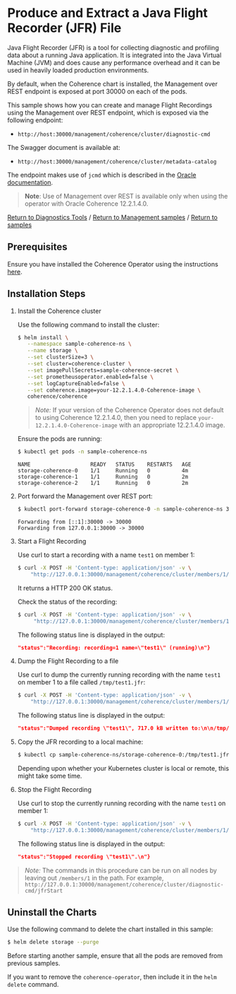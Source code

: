 # Produce and Extract a Java Flight Recorder (JFR) File

Java Flight Recorder (JFR) is a tool for collecting diagnostic and profiling data about a running Java application. It is integrated into the Java Virtual Machine (JVM) 
and does cause any performance overhead and it can be used in heavily loaded production environments.

By default, when the Coherence chart is installed, the Management over REST endpoint is exposed at port 30000 on each of the pods.

This sample shows how you can create and manage Flight Recordings using the Management over REST endpoint, which is exposed via the following endpoint:

* `http://host:30000/management/coherence/cluster/diagnostic-cmd`

The Swagger document is available at:  

* `http://host:30000/management/coherence/cluster/metadata-catalog`

The endpoint makes use of `jcmd` which is described in the [Oracle documentation](https://docs.oracle.com/javacomponents/jmc-5-4/jfr-runtime-guide/comline.htm).

> **Note**: Use of Management over REST is available only when using the operator with Oracle Coherence 12.2.1.4.0.

[Return to Diagnostics Tools](../) / [Return to Management samples](../../) / [Return to samples](../../../README.md#list-of-samples)

## Prerequisites

Ensure you have installed the Coherence Operator using the instructions [here](../../../README.md#install-the-coherence-operator).

## Installation Steps

1. Install the Coherence cluster

   Use the following command to install the cluster:

   ```bash
   $ helm install \
      --namespace sample-coherence-ns \
      --name storage \
      --set clusterSize=3 \
      --set cluster=coherence-cluster \
      --set imagePullSecrets=sample-coherence-secret \
      --set prometheusoperator.enabled=false \
      --set logCaptureEnabled=false \
      --set coherence.image=your-12.2.1.4.0-Coherence-image \
      coherence/coherence
   ```
   
   > *Note:* If your version of the Coherence Operator does not default to using Coherence 12.2.1.4.0, then you need to replace `your-12.2.1.4.0-Coherence-image` with an appropriate 12.2.1.4.0 image.
   
   Ensure the pods are running:
   
   ```bash
   $ kubectl get pods -n sample-coherence-ns
   ```
   ```console
   NAME                   READY   STATUS    RESTARTS   AGE
   storage-coherence-0    1/1     Running   0          4m
   storage-coherence-1    1/1     Running   0          2m   
   storage-coherence-2    1/1     Running   0          2m
   ```
   
1. Port forward the Management over REST port:

   ```bash
   $ kubectl port-forward storage-coherence-0 -n sample-coherence-ns 30000:30000
   ```
   ```console
   Forwarding from [::1]:30000 -> 30000
   Forwarding from 127.0.0.1:30000 -> 30000
   ```   
   
1. Start a Flight Recording

   Use curl to start a recording with a name `test1` on member 1:
   
   ```bash
   $ curl -X POST -H 'Content-type: application/json' -v \
       "http://127.0.0.1:30000/management/coherence/cluster/members/1/diagnostic-cmd/jfrStart?options=name%3Dtest1"
   ```
   
   It returns a HTTP 200 OK status.
   
   Check the status of the recording:
   
   ```bash
   $ curl -X POST -H 'Content-type: application/json' -v \
        "http://127.0.0.1:30000/management/coherence/cluster/members/1/diagnostic-cmd/jfrCheck?options=name%3Dtest1"
   ```
   
   The following status line is displayed in the output:
   
   ```json
   "status":"Recording: recording=1 name=\"test1\" (running)\n"}
   ```
   
1. Dump the Flight Recording to a file
       
   Use curl to dump the currently running recording with the name `test1` on member 1 to a file called `/tmp/test1.jfr`:
   
   ```bash
   $ curl -X POST -H 'Content-type: application/json' -v \
       "http://127.0.0.1:30000/management/coherence/cluster/members/1/diagnostic-cmd/jfrDump?options=name%3Dtest1,filename%3D/tmp/test1.jfr"
   ```
   
   The following status line is displayed in the output:
   
   ```json
   "status":"Dumped recording \"test1\", 717.0 kB written to:\n\n/tmp/test1.jfr\n"}
   ```
   
1. Copy the JFR recording to a local machine:

   ```bash
   $ kubectl cp sample-coherence-ns/storage-coherence-0:/tmp/test1.jfr test1.jfr
   ```  
   
   Depending upon whether your Kubernetes cluster is local or remote, this might take some time.
  
1. Stop the Flight Recording

   Use curl to stop the currently running recording with the name `test1` on member 1:
   
   ```bash
   $ curl -X POST -H 'Content-type: application/json' -v \
       "http://127.0.0.1:30000/management/coherence/cluster/members/1/diagnostic-cmd/jfrStop?options=name%3Dtest1"
   ```
   
   The following status line is displayed in the output:
   
   ```json
   "status":"Stopped recording \"test1\".\n"}
   ```

> *Note:* The commands in this procedure can be run on all nodes by leaving out `/members/1` in the path. For example,
> `http://127.0.0.1:30000/management/coherence/cluster/diagnostic-cmd/jfrStart`

## Uninstall the Charts

Use the following command to delete the chart installed in this sample:

```bash
$ helm delete storage --purge
```

Before starting another sample, ensure that all the pods are removed from previous samples.

If you want to remove the `coherence-operator`, then include it in the `helm delete` command.
